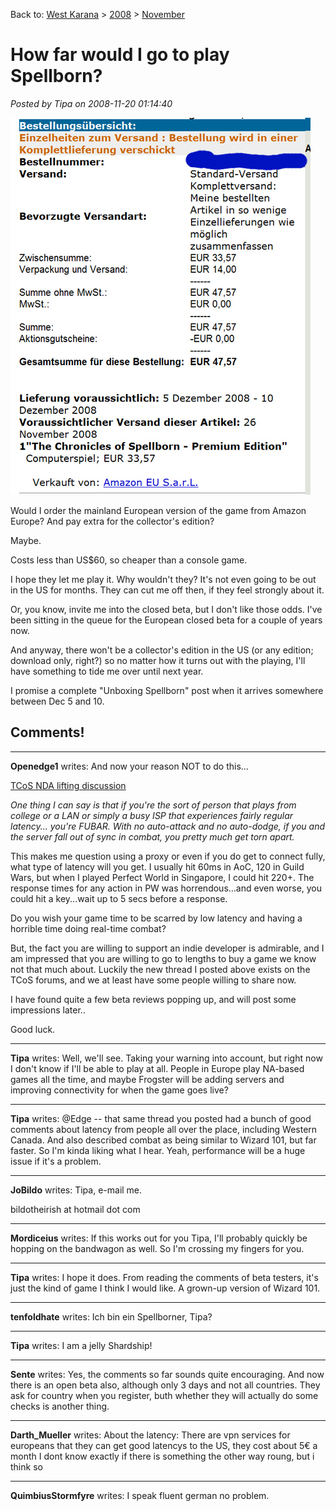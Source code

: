 Back to: [West Karana](/posts/westkarana.md) > [2008](/posts/2008/westkarana.md) > [November](./westkarana.md)
# How far would I go to play Spellborn?

*Posted by Tipa on 2008-11-20 01:14:40*

![](../../../uploads/2008/11/bestellung.jpg "bestellung")

Would I order the mainland European version of the game from Amazon Europe? And pay extra for the collector's edition?

Maybe.

Costs less than US$60, so cheaper than a console game.

I hope they let me play it. Why wouldn't they? It's not even going to be out in the US for months. They can cut me off then, if they feel strongly about it.

Or, you know, invite me into the closed beta, but I don't like those odds. I've been sitting in the queue for the European closed beta for a couple of years now.

And anyway, there won't be a collector's edition in the US (or any edition; download only, right?) so no matter how it turns out with the playing, I'll have something to tide me over until next year.

I promise a complete "Unboxing Spellborn" post when it arrives somewhere between Dec 5 and 10.
## Comments!

---

**Openedge1** writes: And now your reason NOT to do this...

[TCoS NDA lifting discussion](http://tcos.com/sbforum/viewtopic.php?p=232677#232677)

*One thing I can say is that if you're the sort of person that plays from college or a LAN or simply a busy ISP that experiences fairly regular latency... you're FUBAR. With no auto-attack and no auto-dodge, if you and the server fall out of sync in combat, you pretty much get torn apart.* 

This makes me question using a proxy or even if you do get to connect fully, what type of latency will you get. I usually hit 60ms in AoC, 120 in Guild Wars, but when I played Perfect World in Singapore, I could hit 220+.
The response times for any action in PW was horrendous...and even worse, you could hit a key...wait up to 5 secs before a response.

Do you wish your game time to be scarred by low latency and having a horrible time doing real-time combat?

But, the fact you are willing to support an indie developer is admirable, and I am impressed that you are willing to go to lengths to buy a game we know not that much about.
Luckily the new thread I posted above exists on the TCoS forums, and we at least have some people willing to share now.

I have found quite a few beta reviews popping up, and will post some impressions later..

Good luck.

---

**Tipa** writes: Well, we'll see. Taking your warning into account, but right now I don't know if I'll be able to play at all. People in Europe play NA-based games all the time, and maybe Frogster will be adding servers and improving connectivity for when the game goes live?

---

**Tipa** writes: @Edge -- that same thread you posted had a bunch of good comments about latency from people all over the place, including Western Canada. And also described combat as being similar to Wizard 101, but far faster. So I'm kinda liking what I hear. Yeah, performance will be a huge issue if it's a problem.

---

**JoBildo** writes: Tipa, e-mail me.

bildotheirish at hotmail dot com

---

**Mordiceius** writes: If this works out for you Tipa, I'll probably quickly be hopping on the bandwagon as well. So I'm crossing my fingers for you.

---

**Tipa** writes: I hope it does. From reading the comments of beta testers, it's just the kind of game I think I would like. A grown-up version of Wizard 101.

---

**tenfoldhate** writes: Ich bin ein Spellborner, Tipa?

---

**Tipa** writes: I am a jelly Shardship!

---

**Sente** writes: Yes, the comments so far sounds quite encouraging. And now there is an open beta also, although only 3 days and not all countries. They ask for country when you register, buth whether they will actually do some checks is another thing.

---

**Darth_Mueller** writes: About the latency:
There are vpn services for europeans that they can get good latencys to the US, they cost about 5€ a month
I dont know exactly if there is something the other way roung, but i think so

---

**QuimbiusStormfyre** writes: I speak fluent german no problem.

